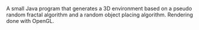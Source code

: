 A small Java program that generates a 3D environment based on a pseudo random fractal algorithm and a random object placing algorithm. Rendering done with OpenGL.